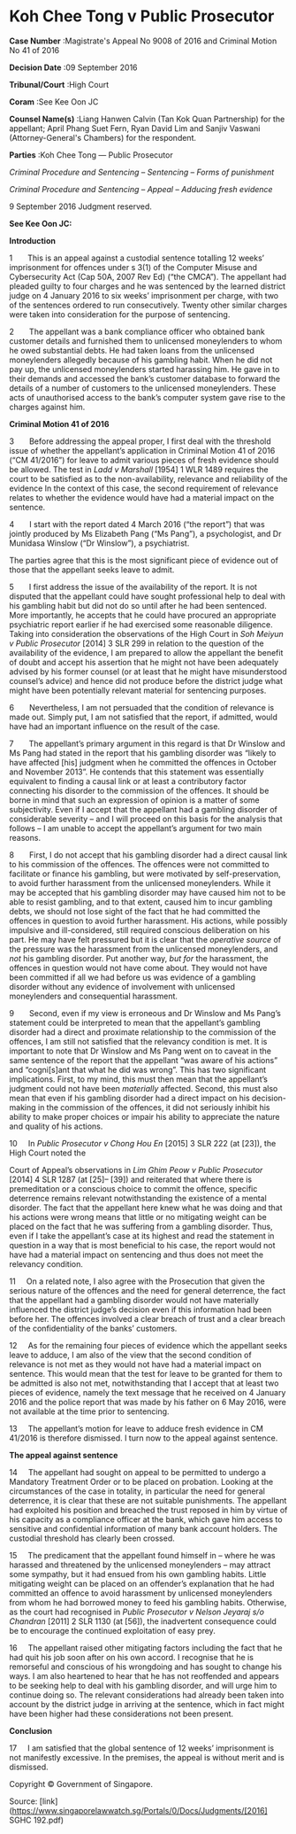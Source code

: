# Koh Chee Tong v Public Prosecutor 



**Case Number** :Magistrate's Appeal No 9008 of 2016 and Criminal Motion No 41 of 2016 

**Decision Date** :09 September 2016 

**Tribunal/Court** :High Court 

**Coram** :See Kee Oon JC 

**Counsel Name(s)** :Liang Hanwen Calvin (Tan Kok Quan Partnership) for the appellant; April Phang Suet Fern, Ryan David Lim and Sanjiv Vaswani (Attorney-General's Chambers) for the respondent. 

**Parties** :Koh Chee Tong — Public Prosecutor 

_Criminal Procedure and Sentencing_ – _Sentencing_ – _Forms of punishment_ 

_Criminal Procedure and Sentencing_ – _Appeal_ – _Adducing fresh evidence_ 

9 September 2016 Judgment reserved. 

**See Kee Oon JC:** 

**Introduction** 

1       This is an appeal against a custodial sentence totalling 12 weeks’ imprisonment for offences under s 3(1) of the Computer Misuse and Cybersecurity Act (Cap 50A, 2007 Rev Ed) (“the CMCA”). The appellant had pleaded guilty to four charges and he was sentenced by the learned district judge on 4 January 2016 to six weeks’ imprisonment per charge, with two of the sentences ordered to run consecutively. Twenty other similar charges were taken into consideration for the purpose of sentencing. 

2       The appellant was a bank compliance officer who obtained bank customer details and furnished them to unlicensed moneylenders to whom he owed substantial debts. He had taken loans from the unlicensed moneylenders allegedly because of his gambling habit. When he did not pay up, the unlicensed moneylenders started harassing him. He gave in to their demands and accessed the bank’s customer database to forward the details of a number of customers to the unlicensed moneylenders. These acts of unauthorised access to the bank’s computer system gave rise to the charges against him. 

**Criminal Motion 41 of 2016** 

3       Before addressing the appeal proper, I first deal with the threshold issue of whether the appellant’s application in Criminal Motion 41 of 2016 (“CM 41/2016”) for leave to admit various pieces of fresh evidence should be allowed. The test in _Ladd v Marshall_ [1954] 1 WLR 1489 requires the court to be satisfied as to the non-availability, relevance and reliability of the evidence In the context of this case, the second requirement of relevance relates to whether the evidence would have had a material impact on the sentence. 

4       I start with the report dated 4 March 2016 (“the report”) that was jointly produced by Ms Elizabeth Pang (“Ms Pang”), a psychologist, and Dr Munidasa Winslow (“Dr Winslow”), a psychiatrist. 


The parties agree that this is the most significant piece of evidence out of those that the appellant seeks leave to admit. 

5       I first address the issue of the availability of the report. It is not disputed that the appellant could have sought professional help to deal with his gambling habit but did not do so until after he had been sentenced. More importantly, he accepts that he could have procured an appropriate psychiatric report earlier if he had exercised some reasonable diligence. Taking into consideration the observations of the High Court in _Soh Meiyun v Public Prosecutor_ <span class="citation">[2014] 3 SLR 299</span> in relation to the question of the availability of the evidence, I am prepared to allow the appellant the benefit of doubt and accept his assertion that he might not have been adequately advised by his former counsel (or at least that he might have misunderstood counsel’s advice) and hence did not produce before the district judge what might have been potentially relevant material for sentencing purposes. 

6       Nevertheless, I am not persuaded that the condition of relevance is made out. Simply put, I am not satisfied that the report, if admitted, would have had an important influence on the result of the case. 

7       The appellant’s primary argument in this regard is that Dr Winslow and Ms Pang had stated in the report that his gambling disorder was “likely to have affected [his] judgment when he committed the offences in October and November 2013”. He contends that this statement was essentially equivalent to finding a causal link or at least a contributory factor connecting his disorder to the commission of the offences. It should be borne in mind that such an expression of opinion is a matter of some subjectivity. Even if I accept that the appellant had a gambling disorder of considerable severity – and I will proceed on this basis for the analysis that follows – I am unable to accept the appellant’s argument for two main reasons. 

8       First, I do not accept that his gambling disorder had a direct causal link to his commission of the offences. The offences were not committed to facilitate or finance his gambling, but were motivated by self-preservation, to avoid further harassment from the unlicensed moneylenders. While it may be accepted that his gambling disorder may have caused him not to be able to resist gambling, and to that extent, caused him to incur gambling debts, we should not lose sight of the fact that he had committed the offences in question to avoid further harassment. His actions, while possibly impulsive and ill-considered, still required conscious deliberation on his part. He may have felt pressured but it is clear that the _operative source_ of the pressure was the harassment from the unlicensed moneylenders, and _not_ his gambling disorder. Put another way, _but for_ the harassment, the offences in question would not have come about. They would not have been committed if all we had before us was evidence of a gambling disorder without any evidence of involvement with unlicensed moneylenders and consequential harassment. 

9       Second, even if my view is erroneous and Dr Winslow and Ms Pang’s statement could be interpreted to mean that the appellant’s gambling disorder had a direct and proximate relationship to the commission of the offences, I am still not satisfied that the relevancy condition is met. It is important to note that Dr Winslow and Ms Pang went on to caveat in the same sentence of the report that the appellant “was aware of his actions” and “cogni[s]ant that what he did was wrong”. This has two significant implications. First, to my mind, this must then mean that the appellant’s judgment could not have been _materially_ affected. Second, this must also mean that even if his gambling disorder had a direct impact on his decision-making in the commission of the offences, it did not seriously inhibit his ability to make proper choices or impair his ability to appreciate the nature and quality of his actions. 

10     In _Public Prosecutor v Chong Hou En_ <span class="citation">[2015] 3 SLR 222</span> (at [23]), the High Court noted the 


Court of Appeal’s observations in _Lim Ghim Peow v Public Prosecutor_ <span class="citation">[2014] 4 SLR 1287</span> (at [25]– [39]) and reiterated that where there is premeditation or a conscious choice to commit the offence, specific deterrence remains relevant notwithstanding the existence of a mental disorder. The fact that the appellant here knew what he was doing and that his actions were wrong means that little or no mitigating weight can be placed on the fact that he was suffering from a gambling disorder. Thus, even if I take the appellant’s case at its highest and read the statement in question in a way that is most beneficial to his case, the report would not have had a material impact on sentencing and thus does not meet the relevancy condition. 

11     On a related note, I also agree with the Prosecution that given the serious nature of the offences and the need for general deterrence, the fact that the appellant had a gambling disorder would not have materially influenced the district judge’s decision even if this information had been before her. The offences involved a clear breach of trust and a clear breach of the confidentiality of the banks’ customers. 

12     As for the remaining four pieces of evidence which the appellant seeks leave to adduce, I am also of the view that the second condition of relevance is not met as they would not have had a material impact on sentence. This would mean that the test for leave to be granted for them to be admitted is also not met, notwithstanding that I accept that at least two pieces of evidence, namely the text message that he received on 4 January 2016 and the police report that was made by his father on 6 May 2016, were not available at the time prior to sentencing. 

13     The appellant’s motion for leave to adduce fresh evidence in CM 41/2016 is therefore dismissed. I turn now to the appeal against sentence. 

**The appeal against sentence** 

14     The appellant had sought on appeal to be permitted to undergo a Mandatory Treatment Order or to be placed on probation. Looking at the circumstances of the case in totality, in particular the need for general deterrence, it is clear that these are not suitable punishments. The appellant had exploited his position and breached the trust reposed in him by virtue of his capacity as a compliance officer at the bank, which gave him access to sensitive and confidential information of many bank account holders. The custodial threshold has clearly been crossed. 

15     The predicament that the appellant found himself in – where he was harassed and threatened by the unlicensed moneylenders – may attract some sympathy, but it had ensued from his own gambling habits. Little mitigating weight can be placed on an offender’s explanation that he had committed an offence to avoid harassment by unlicensed moneylenders from whom he had borrowed money to feed his gambling habits. Otherwise, as the court had recognised in _Public Prosecutor v Nelson Jeyaraj s/o Chandran_ <span class="citation">[2011] 2 SLR 1130</span> (at [56]), the inadvertent consequence could be to encourage the continued exploitation of easy prey. 

16     The appellant raised other mitigating factors including the fact that he had quit his job soon after on his own accord. I recognise that he is remorseful and conscious of his wrongdoing and has sought to change his ways. I am also heartened to hear that he has not reoffended and appears to be seeking help to deal with his gambling disorder, and will urge him to continue doing so. The relevant considerations had already been taken into account by the district judge in arriving at the sentence, which in fact might have been higher had these considerations not been present. 

**Conclusion** 


17     I am satisfied that the global sentence of 12 weeks’ imprisonment is not manifestly excessive. In the premises, the appeal is without merit and is dismissed. 

 Copyright © Government of Singapore. 


Source: [link](https://www.singaporelawwatch.sg/Portals/0/Docs/Judgments/[2016] SGHC 192.pdf)
